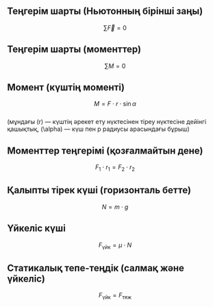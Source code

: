 ## Теңгерім шарты (Ньютонның бірінші заңы)  
$$  
\sum \vec{F} = 0  
$$



## Теңгерім шарты (моменттер)  
$$  
\sum M = 0  
$$



## Момент (күштің моменті)  
$$  
M = F \cdot r \cdot \sin{\alpha}  
$$  
(мұндағы \(r\) — күштің әрекет ету нүктесінен тіреу нүктесіне дейінгі қашықтық, \(\alpha\) — күш пен р радиусы арасындағы бұрыш)



## Моменттер теңгерімі (қозғалмайтын дене)  
$$  
F_1 \cdot r_1 = F_2 \cdot r_2  
$$



## Қалыпты тірек күші (горизонталь бетте)  
$$  
N = m \cdot g  
$$



## Үйкеліс күші  
$$  
F_{\text{үйк}} = \mu \cdot N  
$$



## Статикалық тепе-теңдік (салмақ және үйкеліс)  
$$  
F_{\text{үйк}} = F_{\text{тяж}}  
$$


